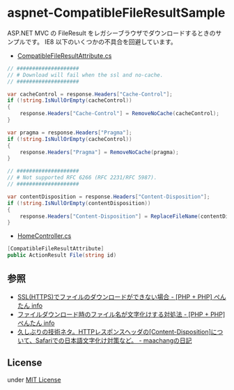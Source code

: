 aspnet-CompatibleFileResultSample
=================================

ASP.NET MVC の FileResult をレガシーブラウザでダウンロードするときのサンプルです。
IE8 以下のいくつかの不具合を回避しています。

- [CompatibleFileResultAttribute.cs](/src/WebApplication/Controllers/CompatibleFileResultAttribute.cs)

```csharp
// ####################
// # Download will fail when the ssl and no-cache.
// ####################

var cacheControl = response.Headers["Cache-Control"];
if (!string.IsNullOrEmpty(cacheControl))
{
    response.Headers["Cache-Control"] = RemoveNoCache(cacheControl);
}

var pragma = response.Headers["Pragma"];
if (!string.IsNullOrEmpty(cacheControl))
{
    response.Headers["Pragma"] = RemoveNoCache(pragma);
}
```

```csharp
// ####################
// # Not supported RFC 6266 (RFC 2231/RFC 5987).
// ####################

var contentDisposition = response.Headers["Content-Disposition"];
if (!string.IsNullOrEmpty(contentDisposition))
{
    response.Headers["Content-Disposition"] = ReplaceFileName(contentDisposition);
}
```

- [HomeController.cs](/src/WebApplication/Controllers/HomeController.cs)

```csharp
[CompatibleFileResultAttribute]
public ActionResult File(string id)
```

参照
----
- [SSL(HTTPS)でファイルのダウンロードができない場合 - [PHP + PHP] ぺんたん info](http://pentan.info/php/ssl_dl_error.html)
- [ファイルダウンロード時のファイル名が文字化けする対処法 - [PHP + PHP] ぺんたん info](http://pentan.info/php/content_disposition_filename.html)
- [久しぶりの技術ネタ。HTTPレスポンスヘッダの[Content-Disposition]について、Safariでの日本語文字化け対策など。 - maachangの日記](http://d.hatena.ne.jp/maachang/20110730/1312008966)

License
-------
under [MIT License](http://opensource.org/licenses/MIT)
